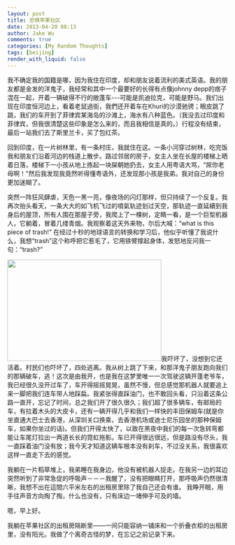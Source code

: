 ```yaml
---
layout: post
title: 恐惧苹果社区
date: 2013-04-20 08:13
author: Jake Wu
comments: true
categories: [My Random Thoughts]
tags: [beijing]
render_with_liquid: false
---
```

我不确定我的国籍是哪，因为我住在印度，却和朋友说着流利的美式英语。我的朋友都是金发的洋鬼子，我经常和其中一个最要好的长得有点像johnny depp的痞子混在一起，开着一辆破得不行的敞蓬车---可能是凯迪拉克，可能是野马。我们出现在印度恒河边上，看着老鼠過街，我們还开着车在Khuri的沙漠驰骋；眼皮跳了跳，我们的车开到了菲律宾某海岛的沙滩上，海水有八种蓝色。（我没去过印度和菲律宾，但我很清楚这些印象是怎么来的，而且我相信是真的。）行程没有结束，最后一站我们去了斯里兰卡，买了包红茶。

回到印度，在一片树林里，有一条村庄，我就住在这。一条小河穿过树林，吃完饭我和朋友们沿着河边的栈道上散步。路过邻居的房子，女主人坐在长屋的楼梯上晒着日落，楼梯下一小孩从地上拣起一块屎朝她扔去，女主人用粤语大骂，“屌你老母啊！”然后我发现我竟然听得懂粤语外，还发现那小孩是我弟。我对自己的身份更加迷糊了。

突然一阵狂风肆虐，天色一黑一亮，像夜场的闪灯那样，但只持续了一个反复。我再次抬头看天，一条大大的如飞机飞过的噴氣轨迹划过天空，那轨迹一直延續到我身后的屋顶，所有人围在那屋子旁，我爬上了一棵树，定睛一看，是一个巨型机器人，它躺着，冒着几缕青烟。我观察着这天外来物，尔后大喊：“what is this piece of trash!” 在经过十秒的地球语言的转换和学习后，他似乎听懂了我说什么，我想“trash”这个称呼把它惹毛了，它用铁臂撑起身体，发怒地反问我一句：“trash?”

<a href="http://jakewqj.files.wordpress.com/2015/04/fearandloathinginlasvegas-jakewu.jpg"><img class="alignleft" title="fearandloathinginlasvegas-jakewu" src="http://jakewqj.files.wordpress.com/2015/04/fearandloathinginlasvegas-jakewu.jpg" alt="" width="352" height="232" /></a>我吓坏了，没想到它还活着。村民们也吓坏了，四处逃离。我从树上跳了下来，和那洋鬼子朋友跑向我们的那辆破车，逃！这次是由我开，也是我在这梦里唯一一次驾驶这辆开蓬老爷车，我已经很久没开过车了，车开得摇摇晃晃，虽然不慢，但总感觉那机器人就要追上来一脚把我们连车带人地踩扁。我紧张得直踩油门，也不敢回头看，只沿着这条公路一直开，忘记了时间，总之我们开了很久很久；我们超了很多辆车，有邮局的车，有拉着木头的大皮卡，还有一辆开得几乎和我们一样快的丰田保姆车(就是你坐直通大巴士去香港，从深圳关口换乘，去香港机场或迪士尼乐园坐的那种保姆车，如果你坐过的话)。但我们开得太快了，以致在黑夜中我们的每一次急转弯都能让车尾灯拉出一两道长长的霓虹拖影。车已开得很远很远，但是路没有尽头，我一直踩着油门没有放；我今天才知道这辆车根本没有刹车，不过没关系，我很喜欢这样一直走下去的感觉。

我躺在一片稻草堆上，我弟睡在我身边，他没有被机器人捉走。在我另一边的耳边突然听到了非常急促的呼吸声－－－我醒了，没有把眼睛打开，那呼吸声仍然很清晰，我想不出在這間六平米左右的出租房里除了我自己还会有谁。
我睁开眼，用手往声音方向掏了掏，什么也没有，只有床边一堵伸手可及的墙。

嗯，早上好。

我躺在苹果社区的出租房隔断里——一间只能容纳一铺床和一个折叠衣柜的出租房里，没有阳光。我做了个离奇古怪的梦，在忘记之前记录下来。
